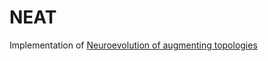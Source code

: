 # NEAT
Implementation of [Neuroevolution of augmenting topologies](http://nn.cs.utexas.edu/downloads/papers/stanley.ec02.pdf)
